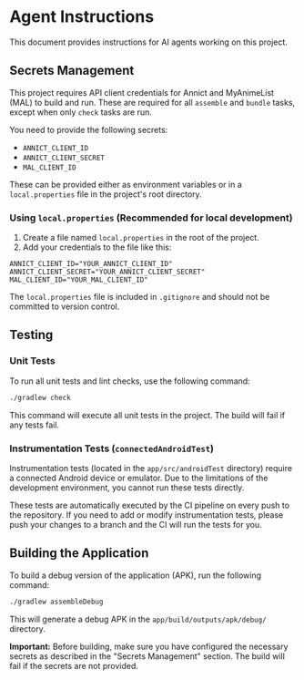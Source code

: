 # Agent Instructions

This document provides instructions for AI agents working on this project.

## Secrets Management

This project requires API client credentials for Annict and MyAnimeList (MAL) to build and run. These are required for all `assemble` and `bundle` tasks, except when only `check` tasks are run.

You need to provide the following secrets:
- `ANNICT_CLIENT_ID`
- `ANNICT_CLIENT_SECRET`
- `MAL_CLIENT_ID`

These can be provided either as environment variables or in a `local.properties` file in the project's root directory.

### Using `local.properties` (Recommended for local development)

1. Create a file named `local.properties` in the root of the project.
2. Add your credentials to the file like this:

```properties
ANNICT_CLIENT_ID="YOUR_ANNICT_CLIENT_ID"
ANNICT_CLIENT_SECRET="YOUR_ANNICT_CLIENT_SECRET"
MAL_CLIENT_ID="YOUR_MAL_CLIENT_ID"
```

The `local.properties` file is included in `.gitignore` and should not be committed to version control.

## Testing

### Unit Tests

To run all unit tests and lint checks, use the following command:

```bash
./gradlew check
```

This command will execute all unit tests in the project. The build will fail if any tests fail.

### Instrumentation Tests (`connectedAndroidTest`)

Instrumentation tests (located in the `app/src/androidTest` directory) require a connected Android device or emulator. Due to the limitations of the development environment, you cannot run these tests directly.

These tests are automatically executed by the CI pipeline on every push to the repository. If you need to add or modify instrumentation tests, please push your changes to a branch and the CI will run the tests for you.

## Building the Application

To build a debug version of the application (APK), run the following command:

```bash
./gradlew assembleDebug
```

This will generate a debug APK in the `app/build/outputs/apk/debug/` directory.

**Important:** Before building, make sure you have configured the necessary secrets as described in the "Secrets Management" section. The build will fail if the secrets are not provided.
